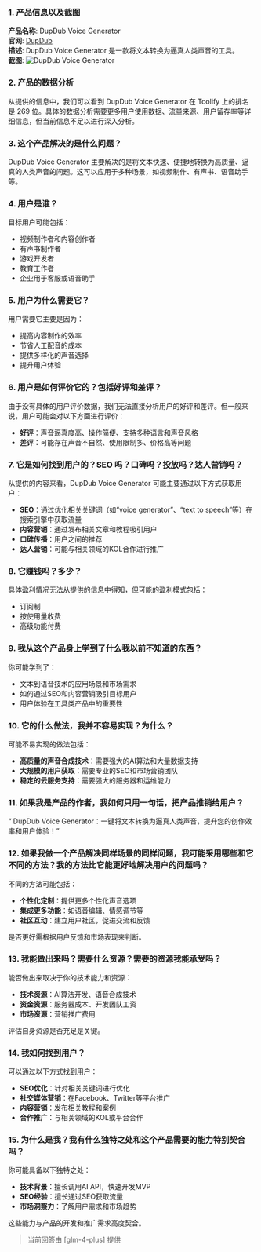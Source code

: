 ### 1. 产品信息以及截图

**产品名称**: DupDub Voice Generator  
**官网**: [DupDub](https://www.dupdub.com)  
**描述**: DupDub Voice Generator 是一款将文本转换为逼真人类声音的工具。  
**截图**: ![DupDub Voice Generator](https://cdn-images.toolify.ai/168577015977952355.jpg)

### 2. 产品的数据分析

从提供的信息中，我们可以看到 DupDub Voice Generator 在 Toolify 上的排名是 269 位。具体的数据分析需要更多用户使用数据、流量来源、用户留存率等详细信息，但当前信息不足以进行深入分析。

### 3. 这个产品解决的是什么问题？

DupDub Voice Generator 主要解决的是将文本快速、便捷地转换为高质量、逼真的人类声音的问题。这可以应用于多种场景，如视频制作、有声书、语音助手等。

### 4. 用户是谁？

目标用户可能包括：
- 视频制作者和内容创作者
- 有声书制作者
- 游戏开发者
- 教育工作者
- 企业用于客服或语音助手

### 5. 用户为什么需要它？

用户需要它主要是因为：
- 提高内容制作的效率
- 节省人工配音的成本
- 提供多样化的声音选择
- 提升用户体验

### 6. 用户是如何评价它的？包括好评和差评？

由于没有具体的用户评价数据，我们无法直接分析用户的好评和差评。但一般来说，用户可能会对以下方面进行评价：
- **好评**：声音逼真度高、操作简便、支持多种语言和声音风格
- **差评**：可能存在声音不自然、使用限制多、价格高等问题

### 7. 它是如何找到用户的？SEO 吗？口碑吗？投放吗？达人营销吗？

从提供的内容来看，DupDub Voice Generator 可能主要通过以下方式获取用户：
- **SEO**：通过优化相关关键词（如“voice generator”、“text to speech”等）在搜索引擎中获取流量
- **内容营销**：通过发布相关文章和教程吸引用户
- **口碑传播**：用户之间的推荐
- **达人营销**：可能与相关领域的KOL合作进行推广

### 8. 它赚钱吗？多少？

具体盈利情况无法从提供的信息中得知，但可能的盈利模式包括：
- 订阅制
- 按使用量收费
- 高级功能付费

### 9. 我从这个产品身上学到了什么我以前不知道的东西？

你可能学到了：
- 文本到语音技术的应用场景和市场需求
- 如何通过SEO和内容营销吸引目标用户
- 用户体验在工具类产品中的重要性

### 10. 它的什么做法，我并不容易实现？为什么？

可能不易实现的做法包括：
- **高质量的声音合成技术**：需要强大的AI算法和大量数据支持
- **大规模的用户获取**：需要专业的SEO和市场营销团队
- **稳定的云服务支持**：需要强大的服务器和运维能力

### 11. 如果我是产品的作者，我如何只用一句话，把产品推销给用户？

“ DupDub Voice Generator：一键将文本转换为逼真人类声音，提升您的创作效率和用户体验！”

### 12. 如果我做一个产品解决同样场景的同样问题，我可能采用哪些和它不同的方法？我的方法比它能更好地解决用户的问题吗？

不同的方法可能包括：
- **个性化定制**：提供更多个性化声音选项
- **集成更多功能**：如语音编辑、情感调节等
- **社区互动**：建立用户社区，促进交流和反馈

是否更好需根据用户反馈和市场表现来判断。

### 13. 我能做出来吗？需要什么资源？需要的资源我能承受吗？

能否做出来取决于你的技术能力和资源：
- **技术资源**：AI算法开发、语音合成技术
- **资金资源**：服务器成本、开发团队工资
- **市场资源**：营销推广费用

评估自身资源是否充足是关键。

### 14. 我如何找到用户？

可以通过以下方式找到用户：
- **SEO优化**：针对相关关键词进行优化
- **社交媒体营销**：在Facebook、Twitter等平台推广
- **内容营销**：发布相关教程和案例
- **合作推广**：与相关领域的KOL或平台合作

### 15. 为什么是我？我有什么独特之处和这个产品需要的能力特别契合吗？

你可能具备以下独特之处：
- **技术背景**：擅长调用AI API，快速开发MVP
- **SEO经验**：擅长通过SEO获取流量
- **市场洞察力**：了解用户需求和市场趋势

这些能力与产品的开发和推广需求高度契合。

> 当前回答由 [glm-4-plus] 提供